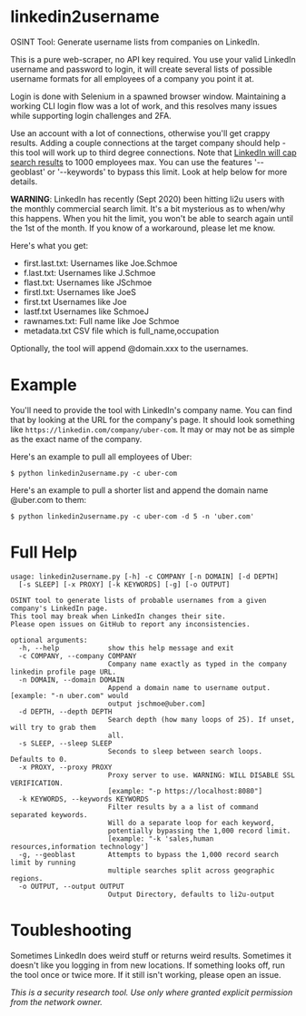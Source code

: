 # linkedin2username
OSINT Tool: Generate username lists from companies on LinkedIn.

This is a pure web-scraper, no API key required. You use your valid LinkedIn username and password to login, it will create several lists of possible username formats for all employees of a company you point it at.

Login is done with Selenium in a spawned browser window. Maintaining a working CLI login flow was a lot of work, and this resolves many issues while supporting login challenges and 2FA.

Use an account with a lot of connections, otherwise you'll get crappy results. Adding a couple connections at the target company should help - this tool will work up to third degree connections. Note that [LinkedIn will cap search results](https://www.linkedin.com/help/linkedin/answer/129/what-you-get-when-you-search-on-linkedin?lang=en) to 1000 employees max. You can use the features '--geoblast' or '--keywords' to bypass this limit. Look at help below for more details.

**WARNING**: LinkedIn has recently (Sept 2020) been hitting li2u users with the monthly commercial search limit. It's a bit mysterious as to when/why this happens. When you hit the limit, you won't be able to search again until the 1st of the month. If you know of a workaround, please let me know.

Here's what you get:
- first.last.txt: Usernames like Joe.Schmoe
- f.last.txt:     Usernames like J.Schmoe
- flast.txt:      Usernames like JSchmoe
- firstl.txt:     Usernames like JoeS
- first.txt       Usernames like Joe
- lastf.txt       Usernames like SchmoeJ
- rawnames.txt:   Full name like Joe Schmoe
- metadata.txt    CSV file which is full_name,occupation

Optionally, the tool will append @domain.xxx to the usernames.

# Example
You'll need to provide the tool with LinkedIn's company name. You can find that by looking at the URL for the company's page. It should look something like `https://linkedin.com/company/uber-com`. It may or may not be as simple as the exact name of the company.

Here's an example to pull all employees of Uber:
```
$ python linkedin2username.py -c uber-com
```

Here's an example to pull a shorter list and append the domain name @uber.com to them:
```
$ python linkedin2username.py -c uber-com -d 5 -n 'uber.com'
```

# Full Help
```
usage: linkedin2username.py [-h] -c COMPANY [-n DOMAIN] [-d DEPTH]
  [-s SLEEP] [-x PROXY] [-k KEYWORDS] [-g] [-o OUTPUT]

OSINT tool to generate lists of probable usernames from a given company's LinkedIn page.
This tool may break when LinkedIn changes their site.
Please open issues on GitHub to report any inconsistencies.

optional arguments:
  -h, --help            show this help message and exit
  -c COMPANY, --company COMPANY
                        Company name exactly as typed in the company linkedin profile page URL.
  -n DOMAIN, --domain DOMAIN
                        Append a domain name to username output. [example: "-n uber.com" would
                        output jschmoe@uber.com]
  -d DEPTH, --depth DEPTH
                        Search depth (how many loops of 25). If unset, will try to grab them
                        all.
  -s SLEEP, --sleep SLEEP
                        Seconds to sleep between search loops. Defaults to 0.
  -x PROXY, --proxy PROXY
                        Proxy server to use. WARNING: WILL DISABLE SSL VERIFICATION.
                        [example: "-p https://localhost:8080"]
  -k KEYWORDS, --keywords KEYWORDS
                        Filter results by a a list of command separated keywords.
                        Will do a separate loop for each keyword,
                        potentially bypassing the 1,000 record limit. 
                        [example: "-k 'sales,human resources,information technology']
  -g, --geoblast        Attempts to bypass the 1,000 record search limit by running
                        multiple searches split across geographic regions.
  -o OUTPUT, --output OUTPUT
                        Output Directory, defaults to li2u-output
```

# Toubleshooting
Sometimes LinkedIn does weird stuff or returns weird results. Sometimes it doesn't like you logging in from new locations. If something looks off, run the tool once or twice more. If it still isn't working, please open an issue.

*This is a security research tool. Use only where granted explicit permission from the network owner.*
